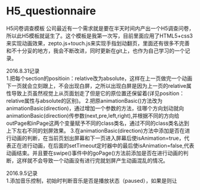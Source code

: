 # H5_questionnaire
H5问卷调查模板
公司最近有一个需求就是要在半天时间内产出一个H5调查问卷，所以此H5模板就诞生了。这个模板是我第一次写，目前里面应用了HTML5+css3来实现动画效果，zepto.js+touch.js来实现手指划动翻页，里面还有很多不完善和不十分妥的地方，我会不断改进，同时更新在git上，也作为自己学习的一个记录。

2016.8.31记录<br>
1.把每个section的positioin：relative改为absolute，这样在上一页做完一个动画下一页就会立刻跟上，不会出现白屏，之所以出现白屏是因为上一页的relative属性导致上页虽然视觉上从页面划走了但是它的原位置还保留着(详见position：relative属性与absolute的区别)。
2.把原animationBasic()方法改为animationBasic(direction)，通过增加一个参数的方法，往哪个方向划动就向animationBasic(direction)传参数(next,pre,left,right),并根据不同的方向给outPage和inPage这两个变量赋予不同的class类名，通过不同的class类名达到上下左右不同的划屏效果。
3.在animationBasic(direction)方法中添加是否在进行动画的判断，在当前页划出屏幕和下一页进入屏幕后使isAnimation=true，代表正在进行动画，在后面的setTimeout定时器中的最后使isAnimation=false,代表动画结束。并且要在swipe()事件中的goPage()方法前添加是否在进行动画的判断，这样就不会导致一个动画没有进行完就划屏产生动画混乱的情况。

2016.9.5记录<br>
1.添加音乐控制，初始时判断音乐是否是播放状态（paused），如果是则让<audio>的状态变为play(),则开始播放音乐。
2.完善数据获取。
3.当选中一个选项时不能再选择其他选项。方法是设置一个全局变量ischosen=false，在点击“是”和“否”的时候添加一个if判断，在ischosen=false的时候才可以点击选项，并且点击后要return chosen=true，这样才可以做到选中一个选项后另一个选项不可选择。
